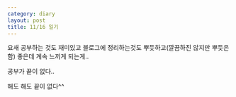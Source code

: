 ```yaml
---
category: diary
layout: post
title: 11/16 일기
---
```


요새 공부하는 것도 재미있고 블로그에 정리하는것도 뿌듯하고(깔끔하진 않지만 뿌듯은 함) 좋은데 계속 느끼게 되는게..

공부가 끝이 없다..

해도 해도 끝이 없다^^
